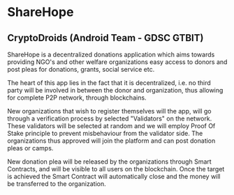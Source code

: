 # ShareHope
## CryptoDroids (Android Team - GDSC GTBIT)

ShareHope is a decentralized donations application which aims towards providing NGO's 
and other welfare organizations easy access to donors and post pleas for donations, 
grants, social service etc.

The heart of this app lies in the fact that it is decentralized, i.e. no third party will
be involved in between the donor and organization, thus allowing for complete P2P network,
through blockchains.

New organizations that wish to register themselves will the app, will go through a verification process
by selected "Validators" on the network.
These validators will be selected at random and we will employ Proof Of Stake principle to prevent 
misbehaviour from the validator side. The organizations thus approved will join the platform and can post
donation pleas or camps.

New donation plea will be released by the organizations through Smart Contracts, and will be
visible to all users on the blockchain. Once the target is achieved the Smart Contract will 
automatically close and the money will be transferred to the organization. 